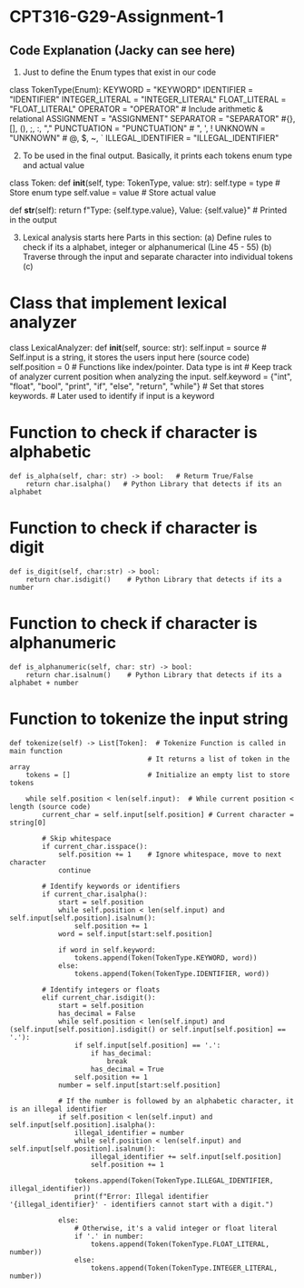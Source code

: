# CPT316-G29-Assignment-1

## Code Explanation (Jacky can see here)

1. Just to define the Enum types that exist in our code

class TokenType(Enum):
    KEYWORD = "KEYWORD"
    IDENTIFIER = "IDENTIFIER"
    INTEGER_LITERAL = "INTEGER_LITERAL"
    FLOAT_LITERAL = "FLOAT_LITERAL"
    OPERATOR = "OPERATOR"       # Include arithmetic & relational
    ASSIGNMENT = "ASSIGNMENT"
    SEPARATOR = "SEPARATOR"     #{}, [], (), ;, :, ","
    PUNCTUATION = "PUNCTUATION" # \", \', !
    UNKNOWN = "UNKNOWN"         # @, $, ~, `
    ILLEGAL_IDENTIFIER = "ILLEGAL_IDENTIFIER"

2. To be used in the final output. Basically, it prints each tokens enum type and actual value

class Token:
    def __init__(self, type: TokenType, value: str):
        self.type = type      # Store enum type
        self.value = value    # Store actual value

   def __str__(self):
        return f"Type: {self.type.value}, Value: {self.value}"  # Printed in the output  

3. Lexical analysis starts here 
  Parts in this section:
   (a) Define rules to check if its a alphabet, integer or alphanumerical (Line 45 - 55)
   (b) Traverse through the input and separate character into individual tokens
   (c)  

# Class that implement lexical analyzer
class LexicalAnalyzer:
    def __init__(self, source: str):
        self.input = source   # Self.input is a string, it stores the users input here (source code)
        self.position = 0     # Functions like index/pointer. Data type is int
                              # Keep track of analyzer current position when analyzing the input. 
        self.keyword = {"int", "float", "bool", "print", "if", "else", "return", "while"}
                              # Set that stores keywords.
                              # Later used to identify if input is a keyword

  # Function to check if character is alphabetic
    def is_alpha(self, char: str) -> bool:   # Returm True/False
        return char.isalpha()   # Python Library that detects if its an alphabet
    
  # Function to check if character is digit
    def is_digit(self, char:str) -> bool:
        return char.isdigit()    # Python Library that detects if its a number
    
  # Function to check if character is alphanumeric
    def is_alphanumeric(self, char: str) -> bool:
        return char.isalnum()    # Python Library that detects if its a alphabet + number

  # Function to tokenize the input string
    def tokenize(self) -> List[Token]:  # Tokenize Function is called in main function 
                                      # It returns a list of token in the array
        tokens = []                   # Initialize an empty list to store tokens

        while self.position < len(self.input):  # While current position < length (source code)
            current_char = self.input[self.position] # Current character = string[0]

            # Skip whitespace
            if current_char.isspace():
                self.position += 1    # Ignore whitespace, move to next character
                continue
            
            # Identify keywords or identifiers
            if current_char.isalpha():
                start = self.position  
                while self.position < len(self.input) and self.input[self.position].isalnum():
                    self.position += 1
                word = self.input[start:self.position]

                if word in self.keyword:
                    tokens.append(Token(TokenType.KEYWORD, word))
                else:
                    tokens.append(Token(TokenType.IDENTIFIER, word))
            
            # Identify integers or floats
            elif current_char.isdigit():
                start = self.position
                has_decimal = False
                while self.position < len(self.input) and (self.input[self.position].isdigit() or self.input[self.position] == '.'):
                    if self.input[self.position] == '.':
                        if has_decimal:
                            break
                        has_decimal = True
                    self.position += 1
                number = self.input[start:self.position]

                # If the number is followed by an alphabetic character, it is an illegal identifier
                if self.position < len(self.input) and self.input[self.position].isalpha():
                    illegal_identifier = number
                    while self.position < len(self.input) and self.input[self.position].isalnum():
                        illegal_identifier += self.input[self.position]
                        self.position += 1

                    tokens.append(Token(TokenType.ILLEGAL_IDENTIFIER, illegal_identifier))
                    print(f"Error: Illegal identifier '{illegal_identifier}' - identifiers cannot start with a digit.")
                    
                else:
                    # Otherwise, it's a valid integer or float literal
                    if '.' in number:
                        tokens.append(Token(TokenType.FLOAT_LITERAL, number))
                    else:
                        tokens.append(Token(TokenType.INTEGER_LITERAL, number))

